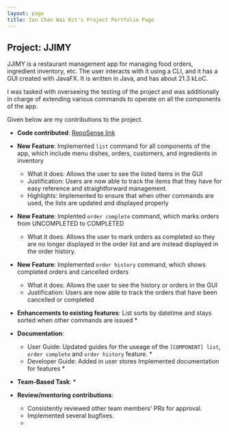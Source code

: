 ```yaml
---
layout: page
title: Ian Chan Wai Kit's Project Portfolio Page
---
```


## Project: JJIMY

JJIMY is a restaurant management app for managing food orders, ingredient inventory, etc. The user interacts with it using a CLI, and it has a GUI created with JavaFX. It is written in Java, and has about 21.3 kLoC.

I was tasked with overseeing the testing of the project and was additionally in charge of extending various commands to operate on all the components of the app.

Given below are my contributions to the project.

* **Code contributed**: [RepoSense link](https://nus-cs2103-ay2021s2.github.io/tp-dashboard/?search=&sort=groupTitle&sortWithin=title&timeframe=commit&mergegroup=&groupSelect=groupByRepos&breakdown=true&checkedFileTypes=docs~functional-code~test-code~other&since=&tabOpen=true&tabType=authorship&tabAuthor=IanCKW&tabRepo=AY2021S2-CS2103T-W15-3%2Ftp%5Bmaster%5D&authorshipIsMergeGroup=false&authorshipFileTypes=docs~functional-code~test-code~other&authorshipIsBinaryFileTypeChecked=false)

* **New Feature**: Implemented `list` command for all components of the app, which include menu dishes, orders, customers, and ingredients in inventory
    * What it does: Allows the user to see the listed items in the GUI
    * Justification: Users are now able to track the items that they have for easy reference and straightforward management.
    * Highlights: Implemented to ensure that when other commands are used, the lists are updated and displayed properly

* **New Feature**: Implented `order complete` command, which marks orders from UNCOMPLETED to COMPLETED
    * What it does: Allows the user to mark orders as completed so they are no longer displayed in the order list and are instead displayed in the order history.


* **New Feature**: Implemented `order history` command, which shows completed orders and cancelled orders
    * What it does: Allows the user to see the history or orders in the GUI
    * Justification: Users are now able to track the orders that have been cancelled or completed

* **Enhancements to existing features**: List sorts by datetime and stays sorted when other commands are issued
    *

* **Documentation**:
    * User Guide: 
    Updated guides for the useage of the `[COMPONENT] list`, `order complete` and `order history` feature.
        *
    * Developer Guide: 
    Added in user stores
    Implemented documentation for features
        *

* **Team-Based Task**:
    *

* **Review/mentoring contributions**:     
    * Consistently reviewed other team members' PRs for approval.
    * Implemented several bugfixes.
    * 

